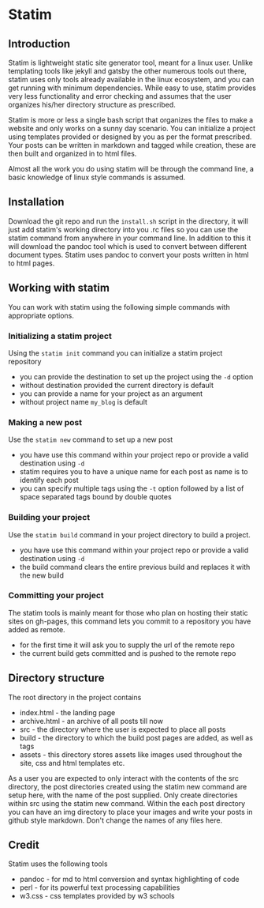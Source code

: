 # Statim 

## Introduction 

Statim is lightweight static site generator tool, meant for a linux user. Unlike templating tools like 
jekyll and gatsby the other numerous tools out there, statim uses only tools already available in the linux 
ecosystem, and you can get running with minimum dependencies. While easy to use, statim provides very less 
functionality and error checking and assumes that the user organizes his/her directory structure as prescribed.

Statim is more or less a single bash script that organizes the files to make a website and only works on a sunny day scenario.
You can initialize a project using templates provided or designed by you as per the format prescribed. Your posts can be written in markdown 
and tagged while creation, these are then built and organized in to html files.

Almost all the work you do using statim will be through the command line, a basic knowledge of linux style commands is assumed.


## Installation

Download the git repo and run the `install.sh` script in the directory, it will just add statim's working directory into you .rc files
so you can use the statim command from anywhere in your command line. In addition to this it will download the pandoc tool which is used to
convert between different document types. Statim uses pandoc to convert your posts written in html to html pages.

## Working with statim 

You can work with statim using the following simple commands with appropriate options.

### Initializing a statim project

Using the `statim init` command you can initialize a statim project repository
* you can provide the destination to set up the project using the `-d` option 
* without destination provided the current directory is default
* you can provide a name for your project as an argument
* without project name `my_blog` is default

### Making a new post

Use the `statim new` command to set up a new post
* you have use this command within your project repo or provide a valid destination using `-d`
* statim requires you to have a unique name for each post as name is to identify each post
* you can specify multiple tags using the `-t` option followed by a list of space separated tags bound by double quotes

### Building your project

Use the `statim build` command in your project directory to build a project.
* you have use this command within your project repo or provide a valid destination using `-d`
* the build command clears the entire previous build and replaces it with the new build

### Committing your project

The statim tools is mainly meant for those who plan on hosting their static sites on gh-pages,
this command lets you commit to a repository you have added as remote. 
* for the first time it will ask you to supply the url of the remote repo
* the current build gets committed and is pushed to the remote repo

## Directory structure

The root directory in the project contains
* index.html - the landing page 
* archive.html - an archive of all posts till now
* src - the directory where the user is expected to place all posts
* build - the directory to which the build post pages are added, as well as tags
* assets - this directory stores assets like images used throughout the site, css and html templates etc.

As a user you are expected to only interact with the contents of the src directory, the post directories created using the 
statim new command are setup here, with the name of the post supplied. Only create directories within src using the statim new command.
Within the each post directory you can have an img directory to place your images and write your posts in github style markdown. Don't change 
the names of any files here.


## Credit
Statim uses the following tools 
- pandoc - for md to html conversion and syntax highlighting of code
- perl   - for its powerful text processing capabilities
- w3.css - css templates provided by w3 schools




